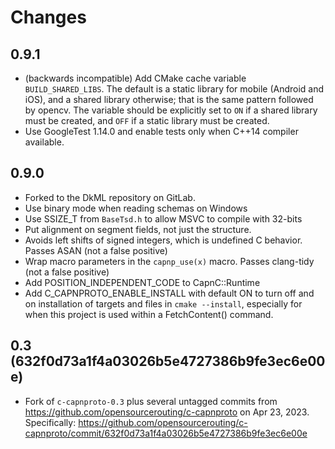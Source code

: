 # Changes

## 0.9.1

- (backwards incompatible) Add CMake cache variable `BUILD_SHARED_LIBS`.
  The default is a static library for mobile (Android and iOS), and a
  shared library otherwise; that is the same pattern followed by opencv.
  The variable should be explicitly set to `ON` if a shared library must
  be created, and `OFF` if a static library must be created.
- Use GoogleTest 1.14.0 and enable tests only when C++14 compiler available.

## 0.9.0

- Forked to the DkML repository on GitLab.
- Use binary mode when reading schemas on Windows
- Use SSIZE_T from `BaseTsd.h` to allow MSVC to compile with 32-bits
- Put alignment on segment fields, not just the structure.
- Avoids left shifts of signed integers, which is undefined C behavior. Passes
  ASAN (not a false positive)
- Wrap macro parameters in the `capnp_use(x)` macro. Passes clang-tidy (not
  a false positive)
- Add POSITION_INDEPENDENT_CODE to CapnC::Runtime
- Add C_CAPNPROTO_ENABLE_INSTALL with default ON to turn off and on
  installation of targets and files in `cmake --install`, especially for when
  this project is used within a FetchContent() command.

## 0.3 (632f0d73a1f4a03026b5e4727386b9fe3ec6e00e)

- Fork of `c-capnproto-0.3` plus several untagged commits from https://github.com/opensourcerouting/c-capnproto on Apr 23, 2023. Specifically: https://github.com/opensourcerouting/c-capnproto/commit/632f0d73a1f4a03026b5e4727386b9fe3ec6e00e

